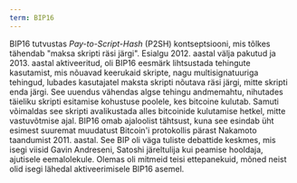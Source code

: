 ```yaml
---
term: BIP16
---
```


BIP16 tutvustas *Pay-to-Script-Hash* (P2SH) kontseptsiooni, mis tõlkes tähendab "maksa skripti räsi järgi". Esialgu 2012. aastal välja pakutud ja 2013. aastal aktiveeritud, oli BIP16 eesmärk lihtsustada tehingute kasutamist, mis nõuavad keerukaid skripte, nagu multisignatuuriga tehingud, lubades kasutajatel maksta skripti nõutava räsi järgi, mitte skripti enda järgi. See uuendus vähendas algse tehingu andmemahtu, nihutades täieliku skripti esitamise kohustuse poolele, kes bitcoine kulutab. Samuti võimaldas see skripti avalikustada alles bitcoinide kulutamise hetkel, mitte vastuvõtmise ajal. BIP16 omab ajaloolist tähtsust, kuna see esindab üht esimest suuremat muudatust Bitcoin'i protokollis pärast Nakamoto taandumist 2011. aastal. See BIP oli väga tuliste debattide keskmes, mis isegi viisid Gavin Andreseni, Satoshi järeltulija kui peamise hooldaja, ajutisele eemalolekule. Olemas oli mitmeid teisi ettepanekuid, mõned neist olid isegi lähedal aktiveerimisele BIP16 asemel.